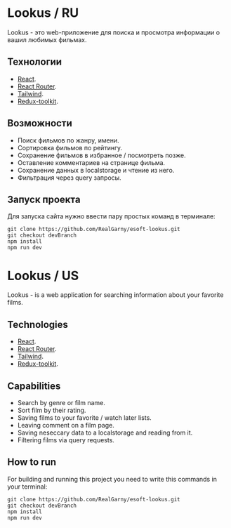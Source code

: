 # Lookus / RU

Lookus - это web-приложение для поиска и просмотра информации о вашил любимых фильмах.

## Технологии
- [React](https://react.dev/).
- [React Router](https://reactrouter.com/en/main).
- [Tailwind](https://tailwindcss.com/).
- [Redux-toolkit](https://redux-toolkit.js.org/).
## Возможности
- Поиск фильмов по жанру, имени.
- Сортировка фильмов по рейтингу.
- Сохранение фильмов в избранное / посмотреть позже.
- Оставление комментариев на странице фильма.
- Сохранение данных в localstorage и чтение из него.
- Фильтрация через query запросы.
## Запуск проекта
Для запуска сайта нужно ввести пару простых команд в терминале:
```
git clone https://github.com/RealGarny/esoft-lookus.git
git checkout devBranch
npm install
npm run dev
```
# Lookus / US

Lookus - is a web application for searching information about your favorite films.

## Technologies
- [React](https://react.dev/).
- [React Router](https://reactrouter.com/en/main).
- [Tailwind](https://tailwindcss.com/).
- [Redux-toolkit](https://redux-toolkit.js.org/).
## Capabilities
- Search by genre or film name.
- Sort film by their rating.
- Saving films to your favorite / watch later lists.
- Leaving comment on a film page.
- Saving neseccary data to a localstorage and reading from it.
- Filtering films via query requests.
## How to run
For building and running this project you need to write this commands in your terminal:
```
git clone https://github.com/RealGarny/esoft-lookus.git
git checkout devBranch
npm install
npm run dev
```